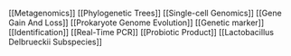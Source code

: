 [[Metagenomics]]
[[Phylogenetic Trees]]
[[Single-cell Genomics]]
[[Gene Gain And Loss]]
[[Prokaryote Genome Evolution]]
[[Genetic marker]]
[[Identification]]
[[Real-Time PCR]]
[[Probiotic Product]]
[[Lactobacillus Delbrueckii Subspecies]]
